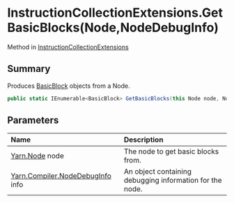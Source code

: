 # InstructionCollectionExtensions.GetBasicBlocks(Node,NodeDebugInfo)

Method in [InstructionCollectionExtensions](/docs/api/csharp/yarn.compiler.instructioncollectionextensions.md)

## Summary


Produces  [BasicBlock](yarn.compiler.basicblock.md)  objects from a Node.


```csharp
public static IEnumerable<BasicBlock> GetBasicBlocks(this Node node, NodeDebugInfo info)
```

## Parameters

|Name|Description|
|:---|:---|
|[Yarn.Node](/docs/api/csharp/yarn.node.md) node|The node to get basic blocks from.|
|[Yarn.Compiler.NodeDebugInfo](/docs/api/csharp/yarn.compiler.nodedebuginfo.md) info|An object containing debugging information for the node.|

